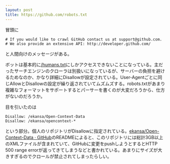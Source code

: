 ```yaml
---
layout: post
title: https://github.com/robots.txt
---
```


冒頭に

    # If you would like to crawl GitHub contact us at support@github.com.
    # We also provide an extensive API: http://developer.github.com/

と人間向けのメッセージがある。

ボットは基本的に[/humans.txt](https://github.com/humans.txt)にしかアクセスできないことになっている。主だったサーチエンジンのクローラは別扱いになっているが、サーバーの負担を避けるためなのか、かなり詳細にDisallowが設定されている。User-Agentごとに同じAllowとDisallowの設定が繰り返されていてムズムズする。robots.txtがあまり複雑なフォーマットをサポートするとパーサーを書くのが大変だろうから、仕方がないのだろうか。

目を引いたのは

    Disallow: /ekansa/Open-Context-Data
    Disallow: /ekansa/opencontext-*

という部分。個人のリポジトリがDisallowに指定されている。[ekansa/Open-Context-Data · GitHub](https://github.com/ekansa/Open-Context-Data)のREADMEによると、このリポジトリには総計3GB以上のXMLファイルが含まれていて、GitHubに変更をpushしようとするとHTTP 500 range errorが返ってきてしまうなどと書かれている。あまりにサイズが大きすぎるのでクロールが禁止されてしまったらしい。
